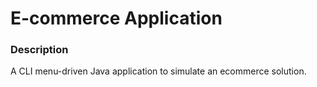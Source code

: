 # E-commerce Application

### Description

A CLI menu-driven Java application to simulate an ecommerce solution.